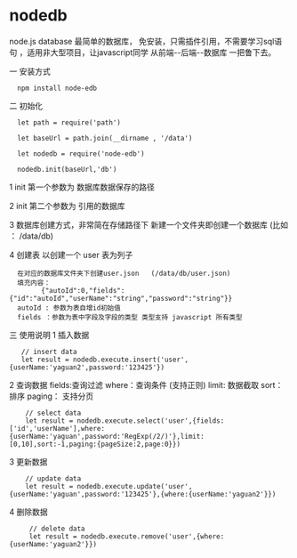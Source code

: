 # nodedb
node.js database    最简单的数据库， 免安装，只需插件引用，不需要学习sql语句 ，适用非大型项目，让javascript同学 从前端--后端--数据库 一把鲁下去。


一 安装方式

      npm install node-edb

二 初始化

      let path = require('path')
   
      let baseUrl = path.join(__dirname , '/data')
      
      let nodedb = require('node-edb')
   
      nodedb.init(baseUrl,'db')  

   
   1  init 第一个参数为 数据库数据保存的路径
   
   2  init 第二个参数为 引用的数据库
   
   3  数据库创建方式，非常简在存储路径下 新建一个文件夹即创建一个数据库 (比如 ：  /data/db)
   
   4  创建表  以创建一个 user 表为列子
   
      在对应的数据库文件夹下创建user.json   (/data/db/user.json)
      填充内容：
            {"autoId":0,"fields":{"id":"autoId","userName":"string","password":"string"}}
      autoId : 参数为表自增id初始值 
      fields ：参数为表中字段及字段的类型 类型支持 javascript 所有类型

三 使用说明
   1 插入数据 
 
       // insert data
       let result = nodedb.execute.insert('user',{userName:'yaguan2',password:'123425'})
       
   2 查询数据 fields:查询过滤  where：查询条件 (支持正则)  limit: 数据截取 sort：排序 paging： 支持分页
   
        // select data
        let result = nodedb.execute.select('user',{fields:['id','userName'],where:{userName:'yaguan',password:'RegExp(/2/)'},limit:[0,10],sort:-1,paging:{pageSize:2,page:0}})
        
   3 更新数据 
   
        // update data
        let result = nodedb.execute.update('user',{userName:'yaguan',password:'123425'},{where:{userName:'yaguan2'}})
        
   4 删除数据 
         
         // delete data
         let result = nodedb.execute.remove('user',{where:{userName:'yaguan2'}})



